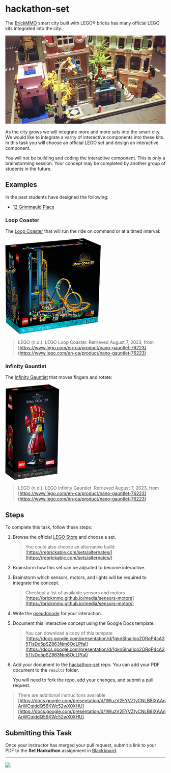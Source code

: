 # hackathon-set

<style>@import url("//readme.codeadam.ca/readme.css");</style>

The [BrickMMO](http://brickmmo.com/) smart city built with LEGO® bricks has many official LEGO kits integrated into the city.

![BrickMMO City](images/brickmmo.png)

As the city grows we will integrate more and more sets into the smart city. We would like to integrate a varity of interactive components into these kits. In this task you will choose an official LEGO set and design an interactive component.

You will not be building and coding the interactive component. This is only a brainstorming session. Your concept may be completed by another group of students in the future.

## Examples

In the past students have designed the following:

- [12 Grimmauld Place](12-grimmauld-place.markdown)

### Loop Coaster

The [Loop Coaster](https://www.lego.com/en-ca/product/loop-coaster-10303) that will run the ride on command or at a timed interval:

![LEGO Loop Coaster](images/lego-coaster.png)

> LEGO (n.d.). LEGO Loop Coaster. Retrieved August 7, 2023, from [https://www.lego.com/en-ca/product/nano-gauntlet-76223](https://www.lego.com/en-ca/product/nano-gauntlet-76223)

### Infinity Gauntlet

The [Infinity Gauntlet](https://www.lego.com/en-ca/product/nano-gauntlet-76223) that moves fingers and rotate:

![LEGO Loop Coaster](images/lego-infinity.png)

> LEGO (n.d.). LEGO Infinity Gauntlet. Retrieved August 7, 2023, from [https://www.lego.com/en-ca/product/nano-gauntlet-76223](https://www.lego.com/en-ca/product/nano-gauntlet-76223)

## Steps

To complete this task, follow these steps:

1. Browse the official [LEGO Store](https://www.lego.com/en-ca/themes) and choose a set.

   > You could also choose an alternative build:  
   > [https://rebrickable.com/sets/alternates/](https://rebrickable.com/sets/alternates/)

2. Brainstorm how this set can be adjsuted to become interactive.
3. Brainstorm which sensors, motors, and lights will be required to integrate the concept.

   > Checkout a list of available sensors and motors  
   > [https://brickmmo.github.io/media/sensors-motors](https://brickmmo.github.io/media/sensors-motors)

4. Write the [pseudocode](https://pseudocode.codeadam.ca) for your interaction.

5. Document this interactive concept using the Google Docs template.

   > You can download a copy of this tempate  
   > [https://docs.google.com/presentation/d/1gknSInaIIco2ORqP4cA35TlsDo5pSZ863Nm8OcLPfaI](https://docs.google.com/presentation/d/1gknSInaIIco2ORqP4cA35TlsDo5pSZ863Nm8OcLPfaI)

6. Add your document to the [hackathon-set](https://github.com/BrickMMO/hackathon-set.git) repo. You can add your PDF document to the `results` folder.

   You will need to fork the repo, add your changes, and submit a pull request.

> There are additional instrucitons available  
> [https://docs.google.com/presentation/d/1WuzV2EYVZtyCNLB8IXAAnArWCqiddQ56KWc52wX0XHU](https://docs.google.com/presentation/d/1WuzV2EYVZtyCNLB8IXAAnArWCqiddQ56KWc52wX0XHU)

## Submitting this Task

Once your instructor has merged your pull request, submit a link to your PDF to the **Set Hackathon** assignment in [Blackboard](https://learn.humber.ca/).

---

<a href="https://brickmmo.com">
<img src="https://brickmmo.com/images/brickmmo-logo-horizontal.jpg" width="100">
</a>
